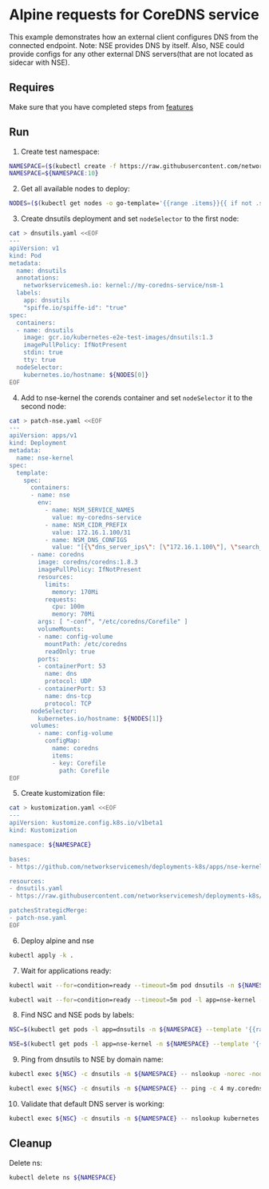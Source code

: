 # Alpine requests for CoreDNS service

This example demonstrates how an external client configures DNS from the connected endpoint. 
Note: NSE provides DNS by itself. Also, NSE could provide configs for any other external DNS servers(that are not located as sidecar with NSE).

## Requires

Make sure that you have completed steps from [features](../)

## Run

1. Create test namespace:
```bash
NAMESPACE=($(kubectl create -f https://raw.githubusercontent.com/networkservicemesh/deployments-k8s/88b7d8f790edeecfa4ae2972b5274df8db386c96/examples/features/namespace.yaml)[0])
NAMESPACE=${NAMESPACE:10}
```

2. Get all available nodes to deploy:
```bash
NODES=($(kubectl get nodes -o go-template='{{range .items}}{{ if not .spec.taints  }}{{index .metadata.labels "kubernetes.io/hostname"}} {{end}}{{end}}'))
```

3. Create dnsutils deployment and set `nodeSelector` to the first node:
```bash
cat > dnsutils.yaml <<EOF
---
apiVersion: v1
kind: Pod
metadata:
  name: dnsutils
  annotations:
    networkservicemesh.io: kernel://my-coredns-service/nsm-1
  labels:
    app: dnsutils
    "spiffe.io/spiffe-id": "true"
spec:
  containers:
  - name: dnsutils
    image: gcr.io/kubernetes-e2e-test-images/dnsutils:1.3
    imagePullPolicy: IfNotPresent
    stdin: true
    tty: true
  nodeSelector:
    kubernetes.io/hostname: ${NODES[0]}
EOF
```


4. Add to nse-kernel the corends container and set `nodeSelector` it to the second node:
```bash
cat > patch-nse.yaml <<EOF
---
apiVersion: apps/v1
kind: Deployment
metadata:
  name: nse-kernel
spec:
  template:
    spec:
      containers:
      - name: nse
        env:
          - name: NSM_SERVICE_NAMES
            value: my-coredns-service
          - name: NSM_CIDR_PREFIX
            value: 172.16.1.100/31
          - name: NSM_DNS_CONFIGS
            value: "[{\"dns_server_ips\": [\"172.16.1.100\"], \"search_domains\": [\"my.coredns.service\"]}]"
      - name: coredns
        image: coredns/coredns:1.8.3
        imagePullPolicy: IfNotPresent
        resources:
          limits:
            memory: 170Mi
          requests:
            cpu: 100m
            memory: 70Mi
        args: [ "-conf", "/etc/coredns/Corefile" ]
        volumeMounts:
        - name: config-volume
          mountPath: /etc/coredns
          readOnly: true
        ports:
        - containerPort: 53
          name: dns
          protocol: UDP
        - containerPort: 53
          name: dns-tcp
          protocol: TCP
      nodeSelector:
        kubernetes.io/hostname: ${NODES[1]}
      volumes:
        - name: config-volume
          configMap:
            name: coredns
            items:
            - key: Corefile
              path: Corefile
EOF
```

5. Create kustomization file:
```bash
cat > kustomization.yaml <<EOF
---
apiVersion: kustomize.config.k8s.io/v1beta1
kind: Kustomization

namespace: ${NAMESPACE}

bases:
- https://github.com/networkservicemesh/deployments-k8s/apps/nse-kernel?ref=88b7d8f790edeecfa4ae2972b5274df8db386c96

resources:
- dnsutils.yaml
- https://raw.githubusercontent.com/networkservicemesh/deployments-k8s/88b7d8f790edeecfa4ae2972b5274df8db386c96/examples/features/dns/coredns-config-map.yaml

patchesStrategicMerge:
- patch-nse.yaml
EOF
```

6. Deploy alpine and nse
```bash
kubectl apply -k .
```

7. Wait for applications ready:
```bash
kubectl wait --for=condition=ready --timeout=5m pod dnsutils -n ${NAMESPACE}
```
```bash
kubectl wait --for=condition=ready --timeout=5m pod -l app=nse-kernel -n ${NAMESPACE}
```

8. Find NSC and NSE pods by labels:
```bash
NSC=$(kubectl get pods -l app=dnsutils -n ${NAMESPACE} --template '{{range .items}}{{.metadata.name}}{{"\n"}}{{end}}')
```
```bash
NSE=$(kubectl get pods -l app=nse-kernel -n ${NAMESPACE} --template '{{range .items}}{{.metadata.name}}{{"\n"}}{{end}}')
```

9. Ping from dnsutils to NSE by domain name:
```bash
kubectl exec ${NSC} -c dnsutils -n ${NAMESPACE} -- nslookup -norec -nodef my.coredns.service
```
```bash
kubectl exec ${NSC} -c dnsutils -n ${NAMESPACE} -- ping -c 4 my.coredns.service
```

10. Validate that default DNS server is working:
```bash
kubectl exec ${NSC} -c dnsutils -n ${NAMESPACE} -- nslookup kubernetes.default
```

## Cleanup

Delete ns:
```bash
kubectl delete ns ${NAMESPACE}
```
